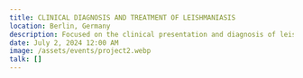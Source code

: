 ```yaml
---
title: CLINICAL DIAGNOSIS AND TREATMENT OF LEISHMANIASIS
location: Berlin, Germany
description: Focused on the clinical presentation and diagnosis of leishmaniasis, this seminar will cover modern diagnostic techniques and the latest advances in treatment options, including drug therapies and challenges in managing drug resistance.
date: July 2, 2024 12:00 AM
image: /assets/events/project2.webp
talk: []
---
```

